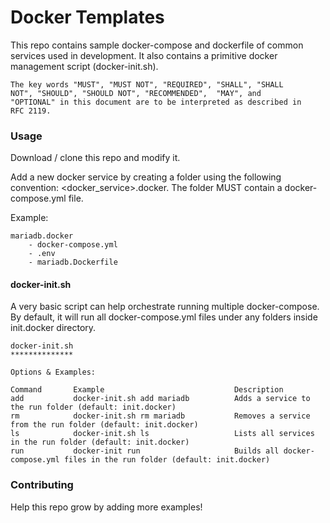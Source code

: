 # Docker Templates

This repo contains sample docker-compose and dockerfile of common services used in development. It also contains a primitive docker management script (docker-init.sh).

```
The key words "MUST", "MUST NOT", "REQUIRED", "SHALL", "SHALL
NOT", "SHOULD", "SHOULD NOT", "RECOMMENDED",  "MAY", and
"OPTIONAL" in this document are to be interpreted as described in
RFC 2119.
```

### Usage

Download / clone this repo and modify it.

Add a new docker service by creating a folder using the following convention: <docker_service>.docker. The folder MUST contain a docker-compose.yml file.

Example:
```
mariadb.docker
    - docker-compose.yml
    - .env
    - mariadb.Dockerfile
```

#### docker-init.sh
A very basic script can help orchestrate running multiple docker-compose. By default, it will run all docker-compose.yml files under any folders inside init.docker directory.

```
docker-init.sh
**************

Options & Examples:

Command       Example                             Description
add           docker-init.sh add mariadb          Adds a service to the run folder (default: init.docker)
rm            docker-init.sh rm mariadb           Removes a service from the run folder (default: init.docker)
ls            docker-init.sh ls                   Lists all services in the run folder (default: init.docker)
run           docker-init run                     Builds all docker-compose.yml files in the run folder (default: init.docker)

```
### Contributing

Help this repo grow by adding more examples! 